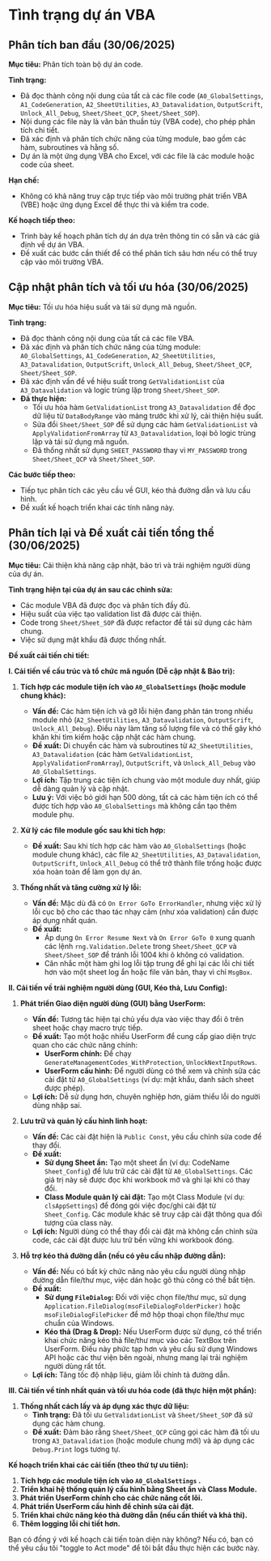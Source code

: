# Tình trạng dự án VBA

## Phân tích ban đầu (30/06/2025)

**Mục tiêu:** Phân tích toàn bộ dự án code.

**Tình trạng:**
*   Đã đọc thành công nội dung của tất cả các file code (`A0_GlobalSettings`, `A1_CodeGeneration`, `A2_SheetUtilities`, `A3_Datavalidation`, `OutputScrift`, `Unlock_All_Debug`, `Sheet/Sheet_QCP`, `Sheet/Sheet_SOP`).
*   Nội dung các file này là văn bản thuần túy (VBA code), cho phép phân tích chi tiết.
*   Đã xác định và phân tích chức năng của từng module, bao gồm các hàm, subroutines và hằng số.
*   Dự án là một ứng dụng VBA cho Excel, với các file là các module hoặc code của sheet.

**Hạn chế:**
*   Không có khả năng truy cập trực tiếp vào môi trường phát triển VBA (VBE) hoặc ứng dụng Excel để thực thi và kiểm tra code.

**Kế hoạch tiếp theo:**
*   Trình bày kế hoạch phân tích dự án dựa trên thông tin có sẵn và các giả định về dự án VBA.
*   Đề xuất các bước cần thiết để có thể phân tích sâu hơn nếu có thể truy cập vào môi trường VBA.

## Cập nhật phân tích và tối ưu hóa (30/06/2025)

**Mục tiêu:** Tối ưu hóa hiệu suất và tái sử dụng mã nguồn.

**Tình trạng:**
*   Đã đọc thành công nội dung của tất cả các file VBA.
*   Đã xác định và phân tích chức năng của từng module: `A0_GlobalSettings`, `A1_CodeGeneration`, `A2_SheetUtilities`, `A3_Datavalidation`, `OutputScrift`, `Unlock_All_Debug`, `Sheet/Sheet_QCP`, `Sheet/Sheet_SOP`.
*   Đã xác định vấn đề về hiệu suất trong `GetValidationList` của `A3_Datavalidation` và logic trùng lặp trong `Sheet/Sheet_SOP`.
*   **Đã thực hiện:**
    *   Tối ưu hóa hàm `GetValidationList` trong `A3_Datavalidation` để đọc dữ liệu từ `DataBodyRange` vào mảng trước khi xử lý, cải thiện hiệu suất.
    *   Sửa đổi `Sheet/Sheet_SOP` để sử dụng các hàm `GetValidationList` và `ApplyValidationFromArray` từ `A3_Datavalidation`, loại bỏ logic trùng lặp và tái sử dụng mã nguồn.
    *   Đã thống nhất sử dụng `SHEET_PASSWORD` thay vì `MY_PASSWORD` trong `Sheet/Sheet_QCP` và `Sheet/Sheet_SOP`.

**Các bước tiếp theo:**
*   Tiếp tục phân tích các yêu cầu về GUI, kéo thả đường dẫn và lưu cấu hình.
*   Đề xuất kế hoạch triển khai các tính năng này.

## Phân tích lại và Đề xuất cải tiến tổng thể (30/06/2025)

**Mục tiêu:** Cải thiện khả năng cập nhật, bảo trì và trải nghiệm người dùng của dự án.

**Tình trạng hiện tại của dự án sau các chỉnh sửa:**
*   Các module VBA đã được đọc và phân tích đầy đủ.
*   Hiệu suất của việc tạo validation list đã được cải thiện.
*   Code trong `Sheet/Sheet_SOP` đã được refactor để tái sử dụng các hàm chung.
*   Việc sử dụng mật khẩu đã được thống nhất.

**Đề xuất cải tiến chi tiết:**

**I. Cải tiến về cấu trúc và tổ chức mã nguồn (Dễ cập nhật & Bảo trì):**

1.  **Tích hợp các module tiện ích vào `A0_GlobalSettings` (hoặc module chung khác):**
    *   **Vấn đề:** Các hàm tiện ích và gỡ lỗi hiện đang phân tán trong nhiều module nhỏ (`A2_SheetUtilities`, `A3_Datavalidation`, `OutputScrift`, `Unlock_All_Debug`). Điều này làm tăng số lượng file và có thể gây khó khăn khi tìm kiếm hoặc cập nhật các hàm chung.
    *   **Đề xuất:** Di chuyển các hàm và subroutines từ `A2_SheetUtilities`, `A3_Datavalidation` (các hàm `GetValidationList`, `ApplyValidationFromArray`), `OutputScrift`, và `Unlock_All_Debug` vào `A0_GlobalSettings`.
    *   **Lợi ích:** Tập trung các tiện ích chung vào một module duy nhất, giúp dễ dàng quản lý và cập nhật.
    *   **Lưu ý:** Với việc bỏ giới hạn 500 dòng, tất cả các hàm tiện ích có thể được tích hợp vào `A0_GlobalSettings` mà không cần tạo thêm module phụ.

2.  **Xử lý các file module gốc sau khi tích hợp:**
    *   **Đề xuất:** Sau khi tích hợp các hàm vào `A0_GlobalSettings` (hoặc module chung khác), các file `A2_SheetUtilities`, `A3_Datavalidation`, `OutputScrift`, `Unlock_All_Debug` có thể trở thành file trống hoặc được xóa hoàn toàn để làm gọn dự án.

3.  **Thống nhất và tăng cường xử lý lỗi:**
    *   **Vấn đề:** Mặc dù đã có `On Error GoTo ErrorHandler`, nhưng việc xử lý lỗi cục bộ cho các thao tác nhạy cảm (như xóa validation) cần được áp dụng nhất quán.
    *   **Đề xuất:**
        *   Áp dụng `On Error Resume Next` và `On Error GoTo 0` xung quanh các lệnh `rng.Validation.Delete` trong `Sheet/Sheet_QCP` và `Sheet/Sheet_SOP` để tránh lỗi 1004 khi ô không có validation.
        *   Cân nhắc một hàm ghi log lỗi tập trung để ghi lại các lỗi chi tiết hơn vào một sheet log ẩn hoặc file văn bản, thay vì chỉ `MsgBox`.

**II. Cải tiến về trải nghiệm người dùng (GUI, Kéo thả, Lưu Config):**

1.  **Phát triển Giao diện người dùng (GUI) bằng UserForm:**
    *   **Vấn đề:** Tương tác hiện tại chủ yếu dựa vào việc thay đổi ô trên sheet hoặc chạy macro trực tiếp.
    *   **Đề xuất:** Tạo một hoặc nhiều UserForm để cung cấp giao diện trực quan cho các chức năng chính:
        *   **UserForm chính:** Để chạy `GenerateManagementCodes_WithProtection`, `UnlockNextInputRows`.
        *   **UserForm cấu hình:** Để người dùng có thể xem và chỉnh sửa các cài đặt từ `A0_GlobalSettings` (ví dụ: mật khẩu, danh sách sheet được phép).
    *   **Lợi ích:** Dễ sử dụng hơn, chuyên nghiệp hơn, giảm thiểu lỗi do người dùng nhập sai.

2.  **Lưu trữ và quản lý cấu hình linh hoạt:**
    *   **Vấn đề:** Các cài đặt hiện là `Public Const`, yêu cầu chỉnh sửa code để thay đổi.
    *   **Đề xuất:**
        *   **Sử dụng Sheet ẩn:** Tạo một sheet ẩn (ví dụ: CodeName `Sheet_Config`) để lưu trữ các cài đặt từ `A0_GlobalSettings`. Các giá trị này sẽ được đọc khi workbook mở và ghi lại khi có thay đổi.
        *   **Class Module quản lý cài đặt:** Tạo một Class Module (ví dụ: `clsAppSettings`) để đóng gói việc đọc/ghi cài đặt từ `Sheet_Config`. Các module khác sẽ truy cập cài đặt thông qua đối tượng của class này.
    *   **Lợi ích:** Người dùng có thể thay đổi cài đặt mà không cần chỉnh sửa code, các cài đặt được lưu trữ bền vững khi workbook đóng.

3.  **Hỗ trợ kéo thả đường dẫn (nếu có yêu cầu nhập đường dẫn):**
    *   **Vấn đề:** Nếu có bất kỳ chức năng nào yêu cầu người dùng nhập đường dẫn file/thư mục, việc dán hoặc gõ thủ công có thể bất tiện.
    *   **Đề xuất:**
        *   **Sử dụng `FileDialog`:** Đối với việc chọn file/thư mục, sử dụng `Application.FileDialog(msoFileDialogFolderPicker)` hoặc `msoFileDialogFilePicker` để mở hộp thoại chọn file/thư mục chuẩn của Windows.
        *   **Kéo thả (Drag & Drop):** Nếu UserForm được sử dụng, có thể triển khai chức năng kéo thả file/thư mục vào các TextBox trên UserForm. Điều này phức tạp hơn và yêu cầu sử dụng Windows API hoặc các thư viện bên ngoài, nhưng mang lại trải nghiệm người dùng rất tốt.
    *   **Lợi ích:** Tăng tốc độ nhập liệu, giảm lỗi chính tả đường dẫn.

**III. Cải tiến về tính nhất quán và tối ưu hóa code (đã thực hiện một phần):**

1.  **Thống nhất cách lấy và áp dụng xác thực dữ liệu:**
    *   **Tình trạng:** Đã tối ưu `GetValidationList` và `Sheet/Sheet_SOP` đã sử dụng các hàm chung.
    *   **Đề xuất:** Đảm bảo rằng `Sheet/Sheet_QCP` cũng gọi các hàm đã tối ưu trong `A3_Datavalidation` (hoặc module chung mới) và áp dụng các `Debug.Print` logs tương tự.

**Kế hoạch triển khai các cải tiến (theo thứ tự ưu tiên):**

1.  **Tích hợp các module tiện ích vào `A0_GlobalSettings` .**
2.  **Triển khai hệ thống quản lý cấu hình bằng Sheet ẩn và Class Module.**
3.  **Phát triển UserForm chính cho các chức năng cốt lõi.**
4.  **Phát triển UserForm cấu hình để chỉnh sửa cài đặt.**
5.  **Triển khai chức năng kéo thả đường dẫn (nếu cần thiết và khả thi).**
6.  **Thêm logging lỗi chi tiết hơn.**

Bạn có đồng ý với kế hoạch cải tiến toàn diện này không? Nếu có, bạn có thể yêu cầu tôi "toggle to Act mode" để tôi bắt đầu thực hiện các bước này.


